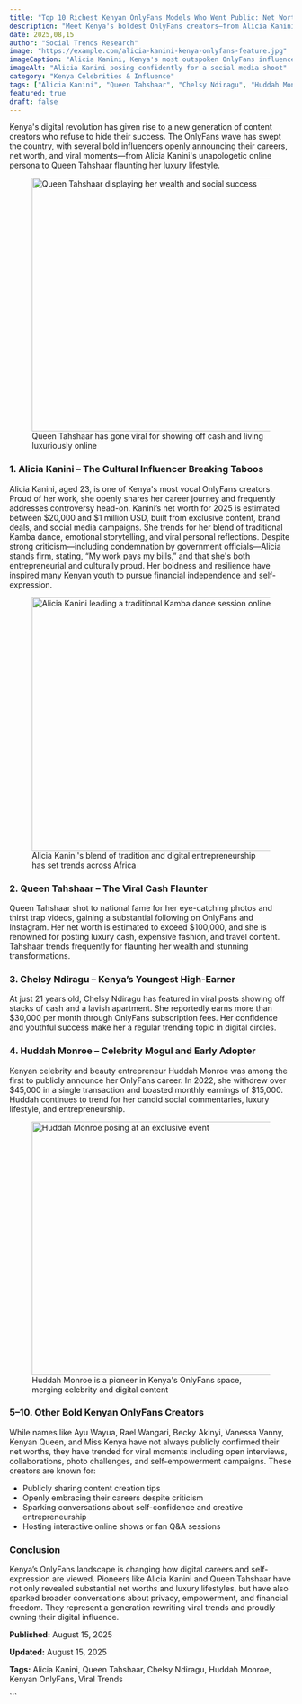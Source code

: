 ```yaml
---
title: "Top 10 Richest Kenyan OnlyFans Models Who Went Public: Net Worth and Viral Moments"
description: "Meet Kenya's boldest OnlyFans creators—from Alicia Kanini to Queen Tahshaar—who've openly embraced their work, revealed their net worth, and sparked major online trends."
date: 2025,08,15
author: "Social Trends Research"
image: "https://example.com/alicia-kanini-kenya-onlyfans-feature.jpg"
imageCaption: "Alicia Kanini, Kenya's most outspoken OnlyFans influencer and digital entrepreneur"
imageAlt: "Alicia Kanini posing confidently for a social media shoot"
category: "Kenya Celebrities & Influence"
tags: ["Alicia Kanini", "Queen Tahshaar", "Chelsy Ndiragu", "Huddah Monroe", "Ayu Wayua", "Kenyan OnlyFans", "Social Media Earnings", "Viral Trends"]
featured: true
draft: false
---
```

<div class="article-content">

Kenya's digital revolution has given rise to a new generation of content creators who refuse to hide their success. The OnlyFans wave has swept the country, with several bold influencers openly announcing their careers, net worth, and viral moments—from Alicia Kanini's unapologetic online persona to Queen Tahshaar flaunting her luxury lifestyle.

<figure class="content-image">
  <img 
    src="https://example.com/queen-tahshaar-luxury-cash.jpg" 
    alt="Queen Tahshaar displaying her wealth and social success"
    loading="lazy"
    width="800"
    height="450"
  />
  <figcaption>Queen Tahshaar has gone viral for showing off cash and living luxuriously online</figcaption>
</figure>

### 1. Alicia Kanini – The Cultural Influencer Breaking Taboos
Alicia Kanini, aged 23, is one of Kenya's most vocal OnlyFans creators. Proud of her work, she openly shares her career journey and frequently addresses controversy head-on. Kanini’s net worth for 2025 is estimated between $20,000 and $1 million USD, built from exclusive content, brand deals, and social media campaigns. She trends for her blend of traditional Kamba dance, emotional storytelling, and viral personal reflections. Despite strong criticism—including condemnation by government officials—Alicia stands firm, stating, “My work pays my bills,” and that she's both entrepreneurial and culturally proud. Her boldness and resilience have inspired many Kenyan youth to pursue financial independence and self-expression.

<figure class="content-image">
  <img 
    src="https://example.com/alicia-kanini-cultural-dance.jpg" 
    alt="Alicia Kanini leading a traditional Kamba dance session online"
    loading="lazy"
    width="800"
    height="450"
  />
  <figcaption>Alicia Kanini's blend of tradition and digital entrepreneurship has set trends across Africa</figcaption>
</figure>

### 2. Queen Tahshaar – The Viral Cash Flaunter
Queen Tahshaar shot to national fame for her eye-catching photos and thirst trap videos, gaining a substantial following on OnlyFans and Instagram. Her net worth is estimated to exceed $100,000, and she is renowned for posting luxury cash, expensive fashion, and travel content. Tahshaar trends frequently for flaunting her wealth and stunning transformations.

### 3. Chelsy Ndiragu – Kenya’s Youngest High-Earner
At just 21 years old, Chelsy Ndiragu has featured in viral posts showing off stacks of cash and a lavish apartment. She reportedly earns more than $30,000 per month through OnlyFans subscription fees. Her confidence and youthful success make her a regular trending topic in digital circles.

### 4. Huddah Monroe – Celebrity Mogul and Early Adopter
Kenyan celebrity and beauty entrepreneur Huddah Monroe was among the first to publicly announce her OnlyFans career. In 2022, she withdrew over $45,000 in a single transaction and boasted monthly earnings of $15,000. Huddah continues to trend for her candid social commentaries, luxury lifestyle, and entrepreneurship.

<figure class="content-image">
  <img 
    src="https://example.com/huddah-monroe-celebrity-luxe.jpg" 
    alt="Huddah Monroe posing at an exclusive event"
    loading="lazy"
    width="800"
    height="450"
  />
  <figcaption>Huddah Monroe is a pioneer in Kenya's OnlyFans space, merging celebrity and digital content</figcaption>
</figure>

### 5–10. Other Bold Kenyan OnlyFans Creators
While names like Ayu Wayua, Rael Wangari, Becky Akinyi, Vanessa Vanny, Kenyan Queen, and Miss Kenya have not always publicly confirmed their net worths, they have trended for viral moments including open interviews, collaborations, photo challenges, and self-empowerment campaigns. These creators are known for:

- Publicly sharing content creation tips
- Openly embracing their careers despite criticism
- Sparking conversations about self-confidence and creative entrepreneurship
- Hosting interactive online shows or fan Q&A sessions

### Conclusion
Kenya’s OnlyFans landscape is changing how digital careers and self-expression are viewed. Pioneers like Alicia Kanini and Queen Tahshaar have not only revealed substantial net worths and luxury lifestyles, but have also sparked broader conversations about privacy, empowerment, and financial freedom. They represent a generation rewriting viral trends and proudly owning their digital influence.

<div class="article-meta">
  <p><strong>Published:</strong> August 15, 2025</p>
  <p><strong>Updated:</strong> August 15, 2025</p>
  <p><strong>Tags:</strong> Alicia Kanini, Queen Tahshaar, Chelsy Ndiragu, Huddah Monroe, Kenyan OnlyFans, Viral Trends</p>
</div>

</div>
```
